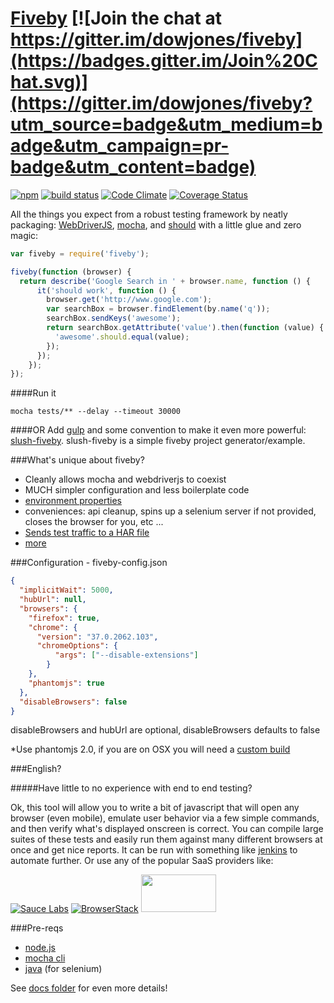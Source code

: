 [Fiveby](http://en.wikipedia.org/wiki/Five_by_five) [![Join the chat at https://gitter.im/dowjones/fiveby](https://badges.gitter.im/Join%20Chat.svg)](https://gitter.im/dowjones/fiveby?utm_source=badge&utm_medium=badge&utm_campaign=pr-badge&utm_content=badge)
==========
[![npm](https://img.shields.io/npm/v/fiveby.svg?style=flat)](http://npmjs.org/package/fiveby) [![build status](https://secure.travis-ci.org/dowjones/fiveby.svg)](http://travis-ci.org/dowjones/fiveby) [![Code Climate](https://codeclimate.com/github/dowjones/fiveby/badges/gpa.svg)](https://codeclimate.com/github/dowjones/fiveby) [![Coverage Status](https://coveralls.io/repos/dowjones/fiveby/badge.svg?branch=master)](https://coveralls.io/r/dowjones/fiveby?branch=master)

All the things you expect from a robust testing framework by neatly packaging: [WebDriverJS](https://code.google.com/p/selenium/wiki/WebDriverJs), [mocha](http://mochajs.org/), and [should](https://github.com/shouldjs/should.js) with a little glue and zero magic:

```javascript
var fiveby = require('fiveby');

fiveby(function (browser) {
  return describe('Google Search in ' + browser.name, function () {
      it('should work', function () {
        browser.get('http://www.google.com');
        var searchBox = browser.findElement(by.name('q'));
        searchBox.sendKeys('awesome');
        return searchBox.getAttribute('value').then(function (value) {
          'awesome'.should.equal(value);
        });
      });
    });
});
```
####Run it
```
mocha tests/** --delay --timeout 30000
```
####OR
Add [gulp](http://gulpjs.com/) and some convention to make it even more powerful: [slush-fiveby](https://github.com/dowjones/slush-fiveby). slush-fiveby is a simple fiveby project generator/example.

###What's unique about fiveby?

- Cleanly allows mocha and webdriverjs to coexist
- MUCH simpler configuration and less boilerplate code
- [environment properties](/docs/properties.md)
- conveniences: api cleanup, spins up a selenium server if not provided, closes the browser for you, etc ...
- [Sends test traffic to a HAR file](/docs/har-dump.md)
- [more](/docs/comparisons.md)

###Configuration - fiveby-config.json

```json
{
  "implicitWait": 5000,
  "hubUrl": null,
  "browsers": {
    "firefox": true,
    "chrome": {
      "version": "37.0.2062.103",
      "chromeOptions": {
          "args": ["--disable-extensions"]
        }
    },
    "phantomjs": true
  },
  "disableBrowsers": false
}
```

disableBrowsers and hubUrl are optional, disableBrowsers defaults to false

*Use phantomjs 2.0, if you are on OSX you will need a [custom build](https://github.com/eugene1g/phantomjs/releases/tag/2.0.0-bin)

###English?

#####Have little to no experience with end to end testing?

Ok, this tool will allow you to write a bit of javascript that will open any browser (even mobile), emulate user behavior via a few simple commands, and then verify what's displayed onscreen is correct. You can compile large suites of these tests and easily run them against many different browsers at once and get nice reports. It can be run with something like [jenkins](http://jenkins-ci.org/) to automate further. Or use any of the popular SaaS providers like:

[![Sauce Labs](https://saucelabs.com/images/sauce-labs-logo.png)](http://saucelabs.com) [![BrowserStack](https://d2ogrdw2mh0rsl.cloudfront.net/production/images/mail/browserstack-logo-footer.png)](http://browserstack.com) <a href="http://testingbot.com/"><img src="http://testingbot.com/assets/xlogo-a0c9208b79b9270dd96ce016d0c42f4f.png.pagespeed.ic.ATpV9zBd-Y.png" height="60" width="120" ></a>

###Pre-reqs

- [node.js](http://nodejs.org/)
- [mocha cli](http://mochajs.org/)
- [java](https://www.java.com/en/download/help/download_options.xml) (for selenium)

See [docs folder](/docs) for even more details!
